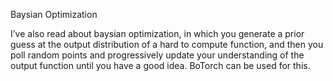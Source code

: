 Baysian Optimization

I’ve also read about baysian optimization, in which you generate a prior guess at the output distribution of a hard to compute function, and then you poll random points and progressively update your understanding of the output function until you have a good idea. BoTorch can be used for this.


